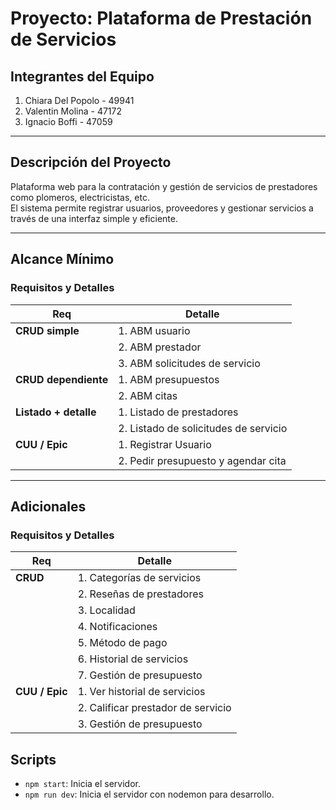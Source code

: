 # Proyecto: Plataforma de Prestación de Servicios

## Integrantes del Equipo
1. Chiara Del Popolo - 49941
2. Valentin Molina - 47172
3. Ignacio Boffi - 47059

---

## Descripción del Proyecto
Plataforma web para la contratación y gestión de servicios de prestadores como plomeros, electricistas, etc.  
El sistema permite registrar usuarios, proveedores y gestionar servicios a través de una interfaz simple y eficiente.

---

## **Alcance Mínimo**

### **Requisitos y Detalles**

| **Req**               | **Detalle**                          |
|------------------------|--------------------------------------|
| **CRUD simple**        | 1. ABM usuario                      |
|                        | 2. ABM prestador                    |
|                        | 3. ABM solicitudes de servicio      |
| **CRUD dependiente**   | 1. ABM presupuestos                 |
|                        | 2. ABM citas                        |
| **Listado + detalle**  | 1. Listado de prestadores           |
|                        | 2. Listado de solicitudes de servicio|
| **CUU / Epic**         | 1. Registrar Usuario                |
|                        | 2. Pedir presupuesto y agendar cita |

---

## **Adicionales**

### **Requisitos y Detalles**

| **Req**               | **Detalle**                          |
|------------------------|--------------------------------------|
| **CRUD**              | 1. Categorías de servicios           |
|                       | 2. Reseñas de prestadores            |
|                       | 3. Localidad                         |
|                       | 4. Notificaciones                    |
|                       | 5. Método de pago                    |
|                       | 6. Historial de servicios            |
|                       | 7. Gestión de presupuesto            |
| **CUU / Epic**        | 1. Ver historial de servicios        |
|                       | 2. Calificar prestador de servicio   |
|                       | 3. Gestión de presupuesto            |



## Scripts

- `npm start`: Inicia el servidor.
- `npm run dev`: Inicia el servidor con nodemon para desarrollo.
